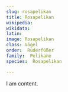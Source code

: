 ```yaml
---
slug: rosapelikan
title: Rosapelikan
wikipedia: 
wikidata: 
latin:
image: Rosapelikan
class: Vögel
order:  Ruderfüßer
family:  Pelikane
species:  Rosapelikan

---
```


I am content.
